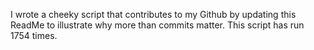 I wrote a cheeky script that contributes to my Github by updating this ReadMe to illustrate why more than commits matter. This script has run 1754 times.